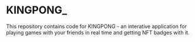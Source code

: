 # KINGPONG_

This repository contains code for KINGPONG - an interative application for playing games with your friends in real time and getting NFT badges with it.




